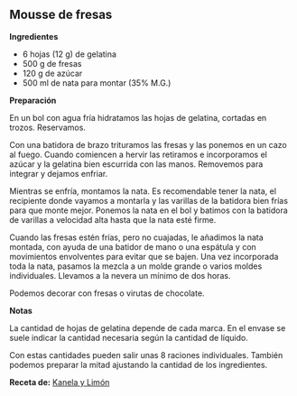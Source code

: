 ## Mousse de fresas

**Ingredientes**

- 6 hojas (12 g) de gelatina
- 500 g de fresas
- 120 g de azúcar
- 500 ml de nata para montar (35% M.G.)

**Preparación**

En un bol con agua fría hidratamos las hojas de gelatina, cortadas en trozos. Reservamos.

Con una batidora de brazo trituramos las fresas y las ponemos en un cazo al fuego. Cuando comiencen a hervir las retiramos e incorporamos el azúcar y la gelatina bien escurrida con las manos. Removemos para integrar y dejamos enfriar.

Mientras se enfría, montamos la nata. Es recomendable tener la nata, el recipiente donde vayamos a montarla y las varillas de la batidora bien frías para que monte mejor. Ponemos la nata en el bol y batimos con la batidora de varillas a velocidad alta hasta que la nata esté firme.

Cuando las fresas estén frías, pero no cuajadas, le añadimos la nata montada, con ayuda de una batidor de mano o una espátula y con movimientos envolventes para evitar que se bajen. Una vez incorporada toda la nata, pasamos la mezcla a un molde grande o varios moldes individuales. Llevamos a la nevera un mínimo de dos horas.

Podemos decorar con fresas o virutas de chocolate.

**Notas**

La cantidad de hojas de gelatina depende de cada marca. En el envase se suele indicar la cantidad necesaria según la cantidad de líquido.

Con estas cantidades pueden salir unas 8 raciones individuales. También podemos preparar la mitad ajustando la cantidad de los ingredientes.

**Receta de:** [Kanela y Limón](http://kanelaylimon.blogspot.com/2010/04/mousse-de-fresas.html)
